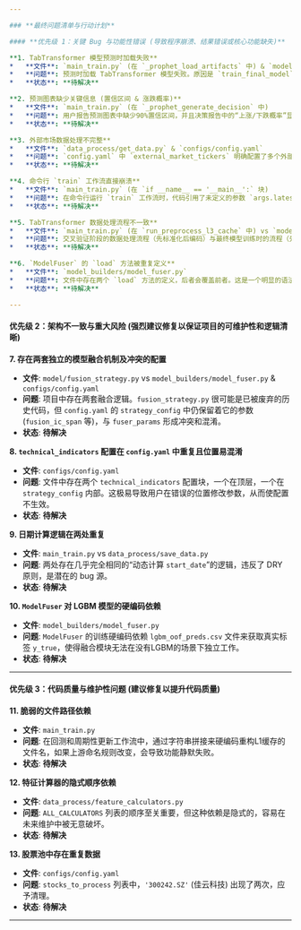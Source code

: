 ```yaml
---

### **最终问题清单与行动计划**

#### **优先级 1：关键 Bug 与功能性错误 (导致程序崩溃、结果错误或核心功能缺失)**

**1. TabTransformer 模型预测时加载失败**
*   **文件**: `main_train.py` (在 `_prophet_load_artifacts` 中) & `model_builders/tabtransformer_builder.py` (在 `train_final_model` 中)
*   **问题**: 预测时加载 TabTransformer 模型失败。原因是 `train_final_model` 在保存元数据时，没有将重建模型所需的关键结构参数（如 `num_continuous`, `dim`, `depth` 等）完整地保存下来。
*   **状态**: **待解决**

**2. 预测图表缺少关键信息 (置信区间 & 涨跌概率)**
*   **文件**: `main_train.py` (在 `_prophet_generate_decision` 中)
*   **问题**: 用户报告预测图表中缺少90%置信区间，并且决策报告中的“上涨/下跌概率”显示为 N/A。这很可能是因为加载的基础模型中不包含LGBM的分位数模型，导致无法计算这些衍生指标。
*   **状态**: **待解决**

**3. 外部市场数据处理不完整**
*   **文件**: `data_process/get_data.py` & `configs/config.yaml`
*   **问题**: `config.yaml` 中 `external_market_tickers` 明确配置了多个外部市场（SPY, QQQ...），但 `get_data.py` 中的代码实现只会下载和处理列表中的**第一个**。这是一个功能性 Bug，导致配置意图未被执行。
*   **状态**: **待解决**

**4. 命令行 `train` 工作流直接崩溃**
*   **文件**: `main_train.py` (在 `if __name__ == '__main__':` 块)
*   **问题**: 在命令行运行 `train` 工作流时，代码引用了未定义的参数 `args.latest`，导致程序启动即报错崩溃。
*   **状态**: **待解决**

**5. TabTransformer 数据处理流程不一致**
*   **文件**: `main_train.py` (在 `run_preprocess_l3_cache` 中) vs `model_builders/tabtransformer_builder.py` (在 `train_final_model` 中)
*   **问题**: 交叉验证阶段的数据处理流程（先标准化后编码）与最终模型训练时的流程（先编码后只对连续特征标准化）不一致。这是一个非常隐蔽但严重的数据不一致问题，会影响模型性能的可靠性。
*   **状态**: **待解决**

**6. `ModelFuser` 的 `load` 方法被重复定义**
*   **文件**: `model_builders/model_fuser.py`
*   **问题**: 文件中存在两个 `load` 方法的定义，后者会覆盖前者。这是一个明显的语法错误，必须修正。
*   **状态**: **待解决**

---
```


#### **优先级 2：架构不一致与重大风险 (强烈建议修复以保证项目的可维护性和逻辑清晰)**

**7. 存在两套独立的模型融合机制及冲突的配置**
*   **文件**: `model/fusion_strategy.py` vs `model_builders/model_fuser.py` & `configs/config.yaml`
*   **问题**: 项目中存在两套融合逻辑。`fusion_strategy.py` 很可能是已被废弃的历史代码，但 `config.yaml` 的 `strategy_config` 中仍保留着它的参数 (`fusion_ic_span` 等)，与 `fuser_params` 形成冲突和混淆。
*   **状态**: **待解决**

**8. `technical_indicators` 配置在 `config.yaml` 中重复且位置易混淆**
*   **文件**: `configs/config.yaml`
*   **问题**: 文件中存在两个 `technical_indicators` 配置块，一个在顶层，一个在 `strategy_config` 内部。这极易导致用户在错误的位置修改参数，从而使配置不生效。
*   **状态**: **待解决**

**9. 日期计算逻辑在两处重复**
*   **文件**: `main_train.py` vs `data_process/save_data.py`
*   **问题**: 两处存在几乎完全相同的“动态计算 `start_date`”的逻辑，违反了 DRY 原则，是潜在的 bug 源。
*   **状态**: **待解决**

**10. `ModelFuser` 对 LGBM 模型的硬编码依赖**
*   **文件**: `model_builders/model_fuser.py`
*   **问题**: `ModelFuser` 的训练硬编码依赖 `lgbm_oof_preds.csv` 文件来获取真实标签 `y_true`，使得融合模块无法在没有LGBM的场景下独立工作。
*   **状态**: **待解决**

---

#### **优先级 3：代码质量与维护性问题 (建议修复以提升代码质量)**

**11. 脆弱的文件路径依赖**
*   **文件**: `main_train.py`
*   **问题**: 在回测和周期性更新工作流中，通过字符串拼接来硬编码重构L1缓存的文件名，如果上游命名规则改变，会导致功能静默失败。
*   **状态**: **待解决**

**12. 特征计算器的隐式顺序依赖**
*   **文件**: `data_process/feature_calculators.py`
*   **问题**: `ALL_CALCULATORS` 列表的顺序至关重要，但这种依赖是隐式的，容易在未来维护中被无意破坏。
*   **状态**: **待解决**

**13. 股票池中存在重复数据**
*   **文件**: `configs/config.yaml`
*   **问题**: `stocks_to_process` 列表中，`'300242.SZ'` (佳云科技) 出现了两次，应予清理。
*   **状态**: **待解决**

---
